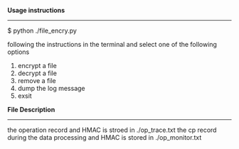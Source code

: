 **Usage instructions**
***
$ python ./file_encry.py

following the instructions in the terminal and select one of the following options
1. encrypt a file
2. decrypt a file
3. remove a file
4. dump the log message
5. exsit


**File Description**
***
the operation record and HMAC is stroed in ./op_trace.txt
the cp record during the data processing and HMAC is stored in ./op_monitor.txt